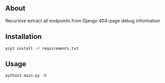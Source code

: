 ## About
Recursive extract all endpoints from Django 404-page debug information

## Installation
```commandline
pip3 install -r requirements.txt
```

## Usage
```commandline
python3 main.py -h
```